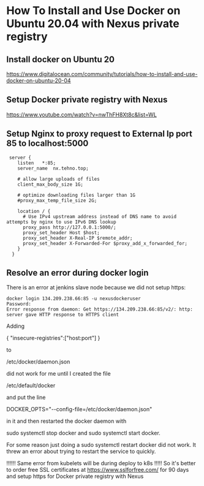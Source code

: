 # How To Install and Use Docker on Ubuntu 20.04 with Nexus private registry

## Install docker on Ubuntu 20
https://www.digitalocean.com/community/tutorials/how-to-install-and-use-docker-on-ubuntu-20-04


## Setup Docker private registry with Nexus
https://www.youtube.com/watch?v=nwThFH8Xt8c&list=WL


## Setup Nginx to proxy request to External Ip port 85 to localhost:5000
```
 server {
    listen   *:85;
    server_name  nx.tehno.top;
  
    # allow large uploads of files
    client_max_body_size 1G;
  
    # optimize downloading files larger than 1G
    #proxy_max_temp_file_size 2G;
  
    location / {
      # Use IPv4 upstream address instead of DNS name to avoid attempts by nginx to use IPv6 DNS lookup
      proxy_pass http://127.0.0.1:5000/;
      proxy_set_header Host $host;
      proxy_set_header X-Real-IP $remote_addr;
      proxy_set_header X-Forwarded-For $proxy_add_x_forwarded_for;
    }
  }
```

## Resolve an error during docker login
There is an error at jenkins slave node because we did not setup https:
```
docker login 134.209.238.66:85 -u nexusdockeruser 
Password: 
Error response from daemon: Get https://134.209.238.66:85/v2/: http: server gave HTTP response to HTTPS client
```

Adding

{ "insecure-registries":["host:port"] }

to

/etc/docker/daemon.json

did not work for me until I created the file

/etc/default/docker

and put the line

DOCKER_OPTS="--config-file=/etc/docker/daemon.json"

in it and then restarted the docker daemon with

sudo systemctl stop docker and sudo systemctl start docker.

For some reason just doing a sudo systemctl restart docker did not work.
It threw an error about trying to restart the service to quickly. 


!!!!!! Same error from kubelets will be during deploy to k8s  !!!!!
So it's better to order free SSL certificates at https://www.sslforfree.com/ for 90 days 
and setup https for Docker private registry with Nexus